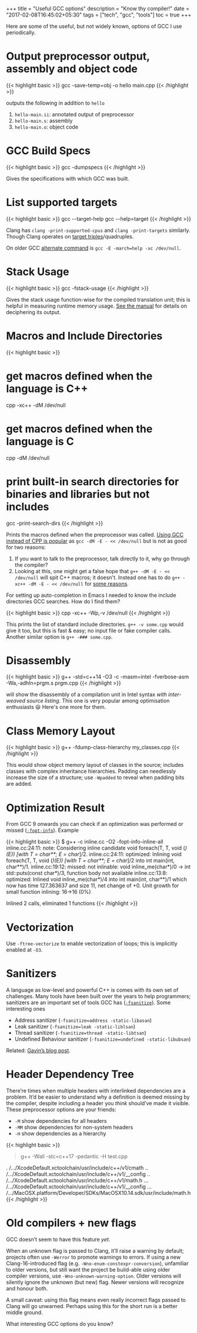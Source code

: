 +++
title = "Useful GCC options"
description = "Know thy compiler!"
date = "2017-02-08T16:45:02+05:30"
tags = ["tech", "gcc", "tools"]
toc = true
+++

Here are some of the useful, but not widely known, options of GCC I use periodically.

# Output preprocessor output, assembly and object code

{{< highlight basic >}}
gcc -save-temp=obj -o hello main.cpp
{{< /highlight >}}

outputs the following in addition to `hello`

1. `hello-main.ii`: annotated output of preprocessor
2. `hello-main.s`: assembly
3. `hello-main.o`: object code

# GCC Build Specs

{{< highlight basic >}}
gcc -dumpspecs
{{< /highlight >}}

Gives the specifications with which GCC was built.

# List supported targets

{{< highlight basic >}}
gcc --target-help
gcc --help=target
{{< /highlight >}}

Clang has `clang -print-supported-cpus` and `clang -print-targets` similarly.  Though Clang operates on [target triples][]/quadruples.

On older GCC [alternate command][old-gcc-march] is `gcc -E -march=help -xc /dev/null`.

[target triples]: https://wiki.osdev.org/Target_Triplet
[old-gcc-march]: https://stackoverflow.com/q/47299458/183120

# Stack Usage

{{< highlight basic >}}
gcc -fstack-usage
{{< /highlight >}}

Gives the stack usage function-wise for the compiled translation unit; this is helpful in measuring runtime memory usage.  [See the manual][stack_usage] for details on deciphering its output.

# Macros and Include Directories

{{< highlight basic >}}
# get macros defined when the language is C++
cpp -xc++ -dM /dev/null

# get macros defined when the language is C
cpp -dM /dev/null

# print built-in search directories for binaries and libraries but not includes
gcc -print-search-dirs
{{< /highlight >}}

[stack_usage]: https://gcc.gnu.org/onlinedocs/gcc/Developer-Options.html#index-fstack-usage

Prints the macros defined when the preprocessor was called.  [Using GCC instead of CPP is popular][macro_SO_question] as `gcc -dM -E - << /dev/null` but is not as good for two reasons:

1. If you want to talk to the preprocessor, talk directly to it, why go through the compiler?
2. Looking at this, one might get a false hope that `g++ -dM -E - << /dev/null` will spit C++ macros; it doesn't.  Instead one has to do `g++ -xc++ -dM -E - << /dev/null` for [some reasons][macro_g++].

[macro_SO_question]: http://stackoverflow.com/a/2224357/183120
[macro_g++]: http://stackoverflow.com/a/27980787/183120

For setting up auto-completion in Emacs I needed to know the include directories GCC searches.  How do I find them?

{{< highlight basic >}}
cpp -xc++ -Wp,-v /dev/null
{{< /highlight >}}

This prints the list of standard include directories.  `g++ -v some.cpp` would give it too, but this is fast & easy; no input file or fake compiler calls.  Another similar option is `g++ -### some.cpp`.

# Disassembly

{{< highlight basic >}}
g++ -std=c++14 -O3 -c -masm=intel -fverbose-asm -Wa,-adhln=prgm.s prgm.cpp
{{< /highlight >}}

will show the disassembly of a compilation unit in Intel syntax *with inter-weaved source listing*.  This one is very popular among optimisation enthusiasts 😃  Here's one more for them.

# Class Memory Layout

{{< highlight basic >}}
g++ -fdump-class-hierarchy my_classes.cpp
{{< /highlight >}}

This would show object memory layout of classes in the source; includes classes with complex inheritance hierarchies.  Padding can needlessly increase the size of a structure; use `-Wpadded` to reveal when padding bits are added.

# Optimization Result

From GCC 9 onwards you can check if an optimization was performed or missed ([`-fopt-info`][opt-info]). Example

{{< highlight basic >}}
$ g++ -c inline.cc -O2 -fopt-info-inline-all
inline.cc:24:11: note: Considering inline candidate void foreach(T, T, void (*)(E)) [with T = char**; E = char*]/2.
inline.cc:24:11: optimized:  Inlining void foreach(T, T, void (*)(E)) [with T = char**; E = char*]/2 into int main(int, char**)/1.
inline.cc:19:12: missed:   not inlinable: void inline_me(char*)/0 -> int std::puts(const char*)/3, function body not available
inline.cc:13:8: optimized:  Inlined void inline_me(char*)/4 into int main(int, char**)/1 which now has time 127.363637 and size 11, net change of +0.
Unit growth for small function inlining: 16->16 (0%)

Inlined 2 calls, eliminated 1 functions
{{< /highlight >}}

[opt-info]: https://gcc.gnu.org/onlinedocs/gcc-9.1.0/gcc/Developer-Options.html#index-fopt-info

# Vectorization

Use `-ftree-vectorize` to enable vectorization of loops; this is implicitly enabled at `-O3`.

# Sanitizers

A language as low-level and powerful C++ is comes with its own set of challenges.  Many tools have been built over the years to help programmers; sanitizers are an important set of tools GCC has ([`-fsanitize`][instrumentation]).  Some interesting ones

* Address sanitizer (`-fsanitize=address -static-libasan`)
* Leak sanitizer (`-fsanitize=leak -static-liblsan`)
* Thread sanitizer (`-fsanitize=thread -static-libtsan`)
* Undefined Behaviour sanitizer (`-fsanitize=undefined -static-libubsan`)

Related: [Gavin’s blog post][san-blog].

# Header Dependency Tree

There’re times when multiple headers with interlinked dependencies are a problem.  It’d be easier to understand why a definition is deemed missing by the compiler, despite including a header you _think_ should’ve made it visible.  These preprocessor options are your friends:

* `-M` show dependencies for all headers
* `-MM` show dependencies for non-system headers
* `-H` show dependencies as a hierarchy

{{< highlight basic >}}
> g++ -Wall -stc=c++17 -pedantic -H test.cpp

. /…/XcodeDefault.xctoolchain/usr/include/c++/v1/cmath
.. /…/XcodeDefault.xctoolchain/usr/include/c++/v1/__config
.. /…/XcodeDefault.xctoolchain/usr/include/c++/v1/math.h
... /…/XcodeDefault.xctoolchain/usr/include/c++/v1/__config
... /…/MacOSX.platform/Developer/SDKs/MacOSX10.14.sdk/usr/include/math.h
{{< /highlight >}}

# Old compilers + new flags

GCC doesn’t seem to have this feature _yet_.

When an unknown flag is passed to Clang, it’ll raise a warning by default; projects often use `-Werror` to promote warnings to errors.  If using a new Clang-16-introduced flag (e.g. `-Wno-enum-constexpr-conversion`), unfamiliar to older versions, but still want the project be build-able using older compiler versions, use `-Wno-unknown-warning-option`.  Older versions will silently ignore the unknown (but new) flag.  Newer versions will recognize and honour both.

A small caveat: using this flag means even really incorrect flags passed to Clang will go unwarned.  Perhaps using this for the short run is a better middle ground.


What interesting GCC options do you know?

[instrumentation]: https://gcc.gnu.org/onlinedocs/gcc/Instrumentation-Options.html
[san-blog]: https://gavinchou.github.io/experience/summary/syntax/gcc-address-sanitizer/

